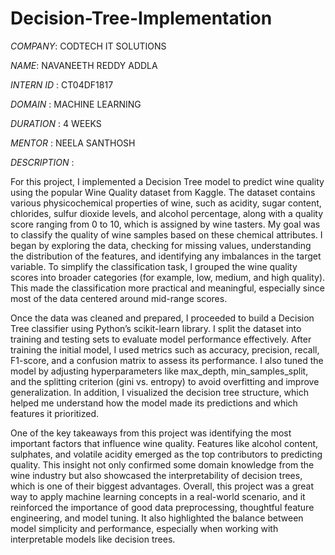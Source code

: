 # Decision-Tree-Implementation

*COMPANY*: CODTECH IT SOLUTIONS

*NAME*: NAVANEETH REDDY ADDLA

*INTERN ID* : CT04DF1817

*DOMAIN* : MACHINE LEARNING

*DURATION* : 4 WEEKS

*MENTOR* : NEELA SANTHOSH

*DESCRIPTION* :  

For this project, I implemented a Decision Tree model to predict wine quality using the popular Wine Quality dataset from Kaggle. The dataset contains various physicochemical properties of wine, such as acidity, sugar content, chlorides, sulfur dioxide levels, and alcohol percentage, along with a quality score ranging from 0 to 10, which is assigned by wine tasters. My goal was to classify the quality of wine samples based on these chemical attributes. I began by exploring the data, checking for missing values, understanding the distribution of the features, and identifying any imbalances in the target variable. To simplify the classification task, I grouped the wine quality scores into broader categories (for example, low, medium, and high quality). This made the classification more practical and meaningful, especially since most of the data centered around mid-range scores.

Once the data was cleaned and prepared, I proceeded to build a Decision Tree classifier using Python’s scikit-learn library. I split the dataset into training and testing sets to evaluate model performance effectively. After training the initial model, I used metrics such as accuracy, precision, recall, F1-score, and a confusion matrix to assess its performance. I also tuned the model by adjusting hyperparameters like max_depth, min_samples_split, and the splitting criterion (gini vs. entropy) to avoid overfitting and improve generalization. In addition, I visualized the decision tree structure, which helped me understand how the model made its predictions and which features it prioritized.

One of the key takeaways from this project was identifying the most important factors that influence wine quality. Features like alcohol content, sulphates, and volatile acidity emerged as the top contributors to predicting quality. This insight not only confirmed some domain knowledge from the wine industry but also showcased the interpretability of decision trees, which is one of their biggest advantages. Overall, this project was a great way to apply machine learning concepts in a real-world scenario, and it reinforced the importance of good data preprocessing, thoughtful feature engineering, and model tuning. It also highlighted the balance between model simplicity and performance, especially when working with interpretable models like decision trees.

